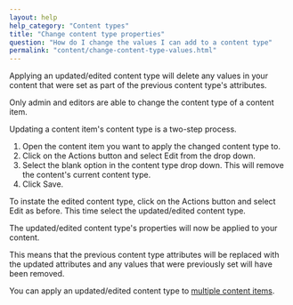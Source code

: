 ```yaml
---
layout: help
help_category: "Content types"
title: "Change content type properties"
question: "How do I change the values I can add to a content type"
permalink: "content/change-content-type-values.html"
---
```


Applying an updated/edited content type will delete any values in your
content that were set as part of the previous content type\'s
attributes.

Only admin and editors are able to change the content type of a content
item.

Updating a content item\'s content type is a two-step process.

1.  Open the content item you want to apply the changed content type to.
2.  Click on the Actions button and select Edit from the drop down.
3.  Select the blank option in the content type drop down. This will
    remove the content\'s current content type.
4.  Click Save.

To instate the edited content type, click on the Actions button and
select Edit as before. This time select the updated/edited content type.

The updated/edited content type\'s properties will now be applied to
your content.

This means that the previous content type attributes will be replaced
with the updated attributes and any values that were previously set will
have been removed.

You can apply an updated/edited content type to [multiple content items](/help/content/change-multiple-content.html).

